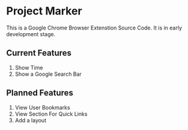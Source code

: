 # Project Marker

This is a Google Chrome Browser Extenstion Source Code.
It is in early development stage.

## Current Features
1. Show Time
2. Show a Google Search Bar

## Planned Features
1. View User Bookmarks
2. View Section For Quick Links
3. Add a layout